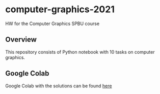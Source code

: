 # computer-graphics-2021
HW for the Computer Graphics SPBU course
## Overview
This repository consists of Python notebook with 10 tasks on computer graphics. 
## Google Colab
Google Colab with the solutions can be found [here](https://colab.research.google.com/drive/1fOWBxkTC9PL3PS0kgRwsKl3n5gQdUUXX#scrollTo=7KeONq2Dh8ZI)

